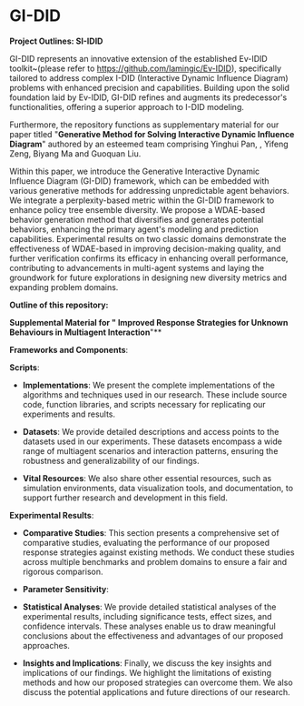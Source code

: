 # GI-DID

**Project Outlines: SI-IDID**

GI-DID represents an innovative extension of the established Ev-IDID toolkit~(please refer to https://github.com/lamingic/Ev-IDID), specifically tailored to address complex I-DID (Interactive Dynamic Influence Diagram) problems with enhanced precision and capabilities. Building upon the solid foundation laid by Ev-IDID, GI-DID refines and augments its predecessor's functionalities, offering a superior approach to I-DID modeling.

Furthermore, the repository functions as supplementary material for our paper titled "**Generative Method for Solving Interactive Dynamic Influence
Diagram**" authored by an esteemed team comprising Yinghui Pan, , Yifeng Zeng, Biyang Ma and Guoquan Liu.

Within this paper, we introduce the Generative Interactive Dynamic Influence Diagram (GI-DID) framework, which can be embedded with various generative methods for addressing unpredictable agent behaviors. We integrate a perplexity-based metric within the GI-DID framework to enhance policy tree ensemble diversity. We propose a WDAE-based behavior generation method that diversifies and generates potential behaviors, enhancing the primary agent's modeling and prediction capabilities.  Experimental results on two classic domains demonstrate the effectiveness of WDAE-based in improving decision-making quality, and further verification confirms its efficacy in enhancing overall performance, contributing to advancements in multi-agent systems and laying the groundwork for future explorations in designing new diversity metrics and expanding problem domains.

**Outline of this repository:**

**Supplemental Material for " Improved Response Strategies for Unknown Behaviours in Multiagent Interaction**"**

**Frameworks and Components**:
 

**Scripts**:

- **Implementations**: We present the complete implementations of the algorithms and techniques used in our research. These include source code, function libraries, and scripts necessary for replicating our experiments and results.

- **Datasets**: We provide detailed descriptions and access points to the datasets used in our experiments. These datasets encompass a wide range of multiagent scenarios and interaction patterns, ensuring the robustness and generalizability of our findings.

- **Vital Resources**: We also share other essential resources, such as simulation environments, data visualization tools, and documentation, to support further research and development in this field.

**Experimental Results**:

- **Comparative Studies**: This section presents a comprehensive set of comparative studies, evaluating the performance of our proposed response strategies against existing methods. We conduct these studies across multiple benchmarks and problem domains to ensure a fair and rigorous comparison.
  
- **Parameter Sensitivity**:  
- **Statistical Analyses**: We provide detailed statistical analyses of the experimental results, including significance tests, effect sizes, and confidence intervals. These analyses enable us to draw meaningful conclusions about the effectiveness and advantages of our proposed approaches.

- **Insights and Implications**: Finally, we discuss the key insights and implications of our findings. We highlight the limitations of existing methods and how our proposed strategies can overcome them. We also discuss the potential applications and future directions of our research.
